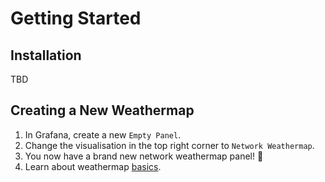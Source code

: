 # Getting Started

## Installation

TBD

## Creating a New Weathermap

1. In Grafana, create a new `Empty Panel`.
2. Change the visualisation in the top right corner to `Network Weathermap`.
3. You now have a brand new network weathermap panel! 🎉
4. Learn about weathermap [basics](basics.md).
